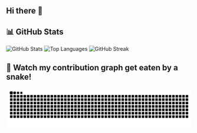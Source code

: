 ## Hi there 👋
## 📊 GitHub Stats

![GitHub Stats](https://github-readme-stats.vercel.app/api?username=suryaNoble&show_icons=true&theme=radical)
![Top Languages](https://github-readme-stats.vercel.app/api/top-langs/?username=suryaNoble&layout=compact&theme=radical)
![GitHub Streak](https://github-readme-streak-stats.herokuapp.com/?user=suryaNoble&theme=radical)


## 🐍 Watch my contribution graph get eaten by a snake!

![snake gif](https://github.com/suryaNoble/suryaNoble/blob/output/github-snake.svg)




<!--
**suryaNoble/suryaNoble** is a ✨ _special_ ✨ repository because its `README.md` (this file) appears on your GitHub profile.

Here are some ideas to get you started:

- 🔭 I’m currently working on ...
- 🌱 I’m currently learning ...
- 👯 I’m looking to collaborate on ...
- 🤔 I’m looking for help with ...
- 💬 Ask me about ...
- 📫 How to reach me: ...
- 😄 Pronouns: ...
- ⚡ Fun fact: ...
-->
